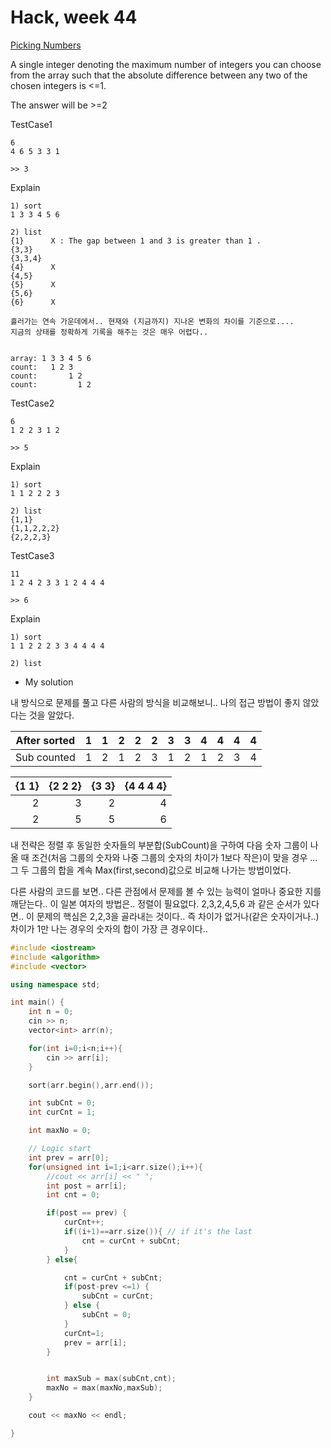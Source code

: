 # Hack, week 44


[Picking Numbers](https://www.hackerrank.com/contests/101hack44/challenges/picking-numbers)

A single integer denoting the maximum number of integers you can choose from the array 
such that the absolute difference between any two of the chosen integers is <=1.

The answer will be >=2



TestCase1
```
6
4 6 5 3 3 1

>> 3
```
Explain
```
1) sort
1 3 3 4 5 6

2) list
{1}      X : The gap between 1 and 3 is greater than 1 .
{3,3}
{3,3,4}
{4}      X
{4,5}
{5}      X
{5,6}
{6}      X

흘러가는 연속 가운데에서.. 현재와 (지금까지) 지나온 변화의 차이를 기준으로....
지금의 상태를 정확하게 기록을 해주는 것은 매우 어렵다..


array: 1 3 3 4 5 6
count:   1 2 3
count:       1 2
count:         1 2

```


TestCase2
```
6
1 2 2 3 1 2

>> 5
```

Explain
```
1) sort
1 1 2 2 2 3

2) list
{1,1}
{1,1,2,2,2}
{2,2,2,3}
```


TestCase3
```
11
1 2 4 2 3 3 1 2 4 4 4 

>> 6
```
Explain
```
1) sort
1 1 2 2 2 3 3 4 4 4 4

2) list

```

* My solution

내 방식으로 문제를 풀고 다른 사람의 방식을 비교해보니.. 나의 접근 방법이 좋지 않았다는 것을 알았다.

|After sorted| 1  | 1  | 2  | 2  |  2 |  3 | 3  | 4  | 4  | 4  |  4 |
| -----------|---:|---:|---:|---:|---:|---:|---:|---:|---:|---:|---:|
|Sub counted |  1 | 2  | 1  | 2  | 3  | 1  | 2  | 1  | 2  | 3  | 4  |


|{1 1}|{2 2 2} |{3 3} |{4 4 4 4}|
|---:|---:|---:|---:|
|2|3|2 |4|
|2|5|5 |6|


내 전략은 정렬 후 동일한 숫자들의 부분합(SubCount)을 구하여 다음 숫자 그룹이 나올 때
조건(처음 그룹의 숫자와 나중 그룹의 숫자의 차이가 1보다 작은)이 맞을 경우 ...
그 두 그룹의 합을 계속 Max(first,second)값으로 비교해 나가는 방법이었다.

다른 사람의 코드를 보면.. 다른 관점에서 문제를 볼 수 있는 능력이 얼마나 중요한 지를 깨닫는다..
이 일본 여자의 방법은.. 정렬이 필요없다.
2,3,2,4,5,6 과 같은 순서가 있다면..
이 문제의 핵심은 2,2,3을 골라내는 것이다.. 즉 차이가 없거나(같은 숫자이거나..) 차이가 1만 나는 경우의 숫자의 합이 가장 큰 경우이다..


```cpp
#include <iostream>
#include <algorithm>
#include <vector>

using namespace std;

int main() {
	int n = 0;
	cin >> n;
	vector<int> arr(n);

	for(int i=0;i<n;i++){
		cin >> arr[i];
	}

	sort(arr.begin(),arr.end());

	int subCnt = 0;
	int curCnt = 1;

	int maxNo = 0;

	// Logic start
	int prev = arr[0];
	for(unsigned int i=1;i<arr.size();i++){
		//cout << arr[i] << " ";
		int post = arr[i];
		int cnt = 0;

		if(post == prev) {
			curCnt++;
			if((i+1)==arr.size()){ // if it's the last
				cnt = curCnt + subCnt;
			}
		} else{

			cnt = curCnt + subCnt;
			if(post-prev <=1) {
				subCnt = curCnt;
			} else {
				subCnt = 0;
			}
			curCnt=1;
			prev = arr[i];
		}


		int maxSub = max(subCnt,cnt);
		maxNo = max(maxNo,maxSub);
	}

	cout << maxNo << endl;

}

```



